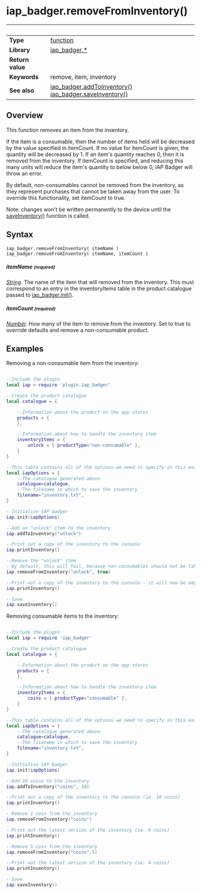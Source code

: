 # iap_badger.removeFromInventory()

|                      | &nbsp; 
| -------------------- | ---------------------------------------------------------------
| __Type__             | [function](http://docs.coronalabs.com/api/type/Function.html)
| __Library__          | [iap_badger.*](Readme.markdown)
| __Return value__     | 
| __Keywords__         | remove, item, inventory 
| __See also__         | [iap_badger.addToInventory()](addToInventory.markdown) [iap_badger.saveInventory()](saveInventory.markdown)


## Overview

This function removes an item from the inventory.

If the item is a consumable, then the number of items held will be decreased by the value specified in itemCount.  If no value for itemCount is given, the quantity will be decreased by 1.  If an item's quantity reaches 0, then it is removed from the inventory.  If itemCount is specified, and reducing this many units will reduce the item's quantity to below below 0, IAP Badger will throw an error.

By default, non-consumables cannot be removed from the inventory, as they represent purchases that cannot be taken away from the user.  To override this functionality, set itemCount to true.

Note: changes won't be written permanently to the device until the [saveInventory()](saveInventory.markdown) function is called.


## Syntax

	iap_badger.removeFromInventory( itemName )
	iap_badger.removeFromInventory( itemName, itemCount )

##### itemName <small>(required)</small>
_[String](http://docs.coronalabs.com/api/type/String.html)._ The name of the item that will removed from the inventory.  This must correspond to an entry in the inventoryItems table in the product catalogue passed to [iap_badger.init()](init.markdown).

##### itemCount <small>(required)</small>
_[Number](http://docs.coronalabs.com/api/type/Number.html)._ How many of the item to remove from the inventory.  Set to true to override defaults and remove a non-consumable product.



## Examples


Removing a non-consumable item from the inventory:

```lua

--Include the plugin
local iap = require 'plugin.iap_badger'

--Create the product catalogue
local catalogue = {

    --Information about the product on the app stores
    products = {	
    },

    --Information about how to handle the inventory item
    inventoryItems = {
        unlock = { productType="non-consumable" },
    }
}

--This table contains all of the options we need to specify in this example program.
local iapOptions = {
    --The catalogue generated above
    catalogue=catalogue,
    --The filename in which to save the inventory
    filename="inventory.txt",
}

--Initialise IAP badger
iap.init(iapOptions)

--Add an "unlock" item to the inventory
iap.addToInventory("unlock")

--Print out a copy of the inventory to the console
iap.printInventory()

--Remove the "unlock" item
--By default, this will fail, because non-consumables should not be taken away from the user.  Call removeFromInventory with itemCount set to true to override this functionality.
iap.removeFromInventory("unlock", true)

--Print out a copy of the inventory to the console - it will now be empty
iap.printInventory()

--Save
iap.saveInventory()


```

Removing consumable items to the inventory:

```lua

--Include the plugin
local iap = require 'iap_badger'

--Create the product catalogue
local catalogue = {

    --Information about the product on the app stores
    products = {	
    },

    --Information about how to handle the inventory item
    inventoryItems = {
        coins = { productType="consumable" },
    }
}

--This table contains all of the options we need to specify in this example program.
local iapOptions = {
    --The catalogue generated above
    catalogue=catalogue,
    --The filename in which to save the inventory
    filename="inventory.txt",
}

--Initialise IAP badger
iap.init(iapOptions)

--Add 10 coins to the inventory
iap.addToInventory("coins", 10)

--Print out a copy of the inventory to the console (ie. 10 coins)
iap.printInventory()

--Remove 1 coin from the inventory
iap.removeFromInventory("coins")

--Print out the latest version of the inventory (ie. 9 coins)
iap.printInventory()

--Remove 5 coin from the inventory
iap.removeFromInventory("coins",5)

--Print out the latest version of the inventory (ie. 4 coins)
iap.printInventory()

--Save
iap.saveInventory()


```
